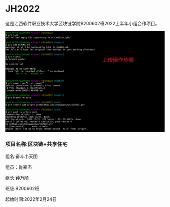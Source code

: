 # 																																	                                               JH2022

这是江西软件职业技术大学区块链学院B200602班2022上半年小组合作项目。

![image-20220224114207891](README.assets/image-20220224114207891.png)

### 项目名称:区块链+共享住宅

组名:奋斗小天团

组员：肖豪杰

组长:钟万顺

班级:B200602班

起始时间:2022年2月24日
